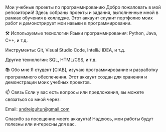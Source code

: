 Мои учебные проекты по программированию
Добро пожаловать в мой репозиторий! Здесь собраны проекты и задания, выполненные мной в рамках обучения в колледже. Этот аккаунт служит портфолио моих работ и демонстрирует мои навыки в программировании.

🛠️ Используемые технологии
Языки программирования: Python, Java, C++, и т.д.

Инструменты: Git, Visual Studio Code, IntelliJ IDEA, и т.д.

Другие технологии: SQL, HTML/CSS, и т.д.

📚 Обо мне
Я студент [CIAB], изучаю программирование и разработку программного обеспечения. Этот аккаунт создан для хранения и демонстрации моих учебных проектов.

📫 Связь
Если у вас есть вопросы или предложения, вы можете связаться со мной через:

Email: andreigultur@gmail.com

Спасибо за посещение моего аккаунта! Надеюсь, мои работы будут полезны или интересны для вас.
